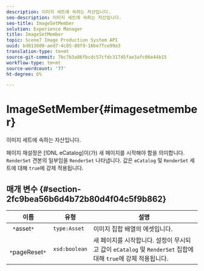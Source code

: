 ```yaml
---
description: 이미지 세트에 속하는 자산입니다.
seo-description: 이미지 세트에 속하는 자산입니다.
seo-title: ImageSetMember
solution: Experience Manager
title: ImageSetMember
topic: Scene7 Image Production System API
uuid: bd013609-aed7-4c85-80f9-16be7fce99a3
translation-type: tm+mt
source-git-commit: 7bc7b3a86fbcdc57cfdc31745fae3afc06e44b15
workflow-type: tm+mt
source-wordcount: '77'
ht-degree: 6%

---
```



# ImageSetMember{#imagesetmember}

이미지 세트에 속하는 자산입니다.

페이지 재설정은 [!DNL eCatalog]이(가) 새 페이지를 시작해야 함을 의미합니다. `RenderSet` 견본의 일부임을  `RenderSet` 나타냅니다. 값은 `eCatalog` 및 `RenderSet` 세트에 대해 `true`에 강제 적용됩니다.

## 매개 변수 {#section-2fc9bea56b6d4b72b80d4f04c5f9b862}

| 이름 | 유형 | 설명 |
|---|---|---|
| ` *`asset`*` | `type:Asset` | 이미지 집합 배열의 에셋입니다. |
| ` *`pageReset`*` | `xsd:boolean` | 새 페이지를 시작합니다. 설정이 무시되고 값이 `eCatalog` 및 `RenderSet` 집합에 대해 `true`에 강제 적용됩니다. |

